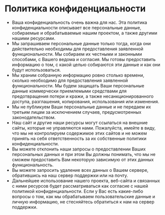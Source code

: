 # Политика конфиденциальности
- Ваша конфиденциальность очень важна для нас. Эта политика конфиденциальности описывает все персональные данные, собираемые и обрабатываемые нашим проектом, а также другими нашими ресурсами.
- Мы запрашиваем персональные данные только тогда, когда они действительно необходимы для предоставления заявленной функциональности. Мы собираем их честными и законными способами, с Вашего ведома и согласия. Мы готовы предоставить информацию о том, с какой целью собираются эти данные и как они будут использоваться.
- Мы храним собранную информацию ровно столько времени, сколько необходимо для предоставления заявленной функциональности. Мы будем защищать Ваши персональные данные коммерчески приемлемыми средствами для предотвращения потери и кражи, а также несанкционированного доступа, разглашения, копирования, использования или изменения.
- Мы не публикуем Ваши персональные данные и не передаем их третьим лицам за исключением случаев, предусмотренных законодательством.
- Наш сайт и другие наши ресурсы могут ссылаться на внешние сайты, которые не управляются нами. Пожалуйста, имейте в виду, что мы не контролируем содержимое этих сайтов и не можем принять на себя ответственность за их собственные политики конфиденциальности.
- Вы можете отклонить наши запросы о предоставлении Ваших персональных данных и при этом Вы должны понимать, что мы не сможем предоставить Вам некоторую зависимую от этих данных функциональность.
- Вы можете запросить удаление всех данных о Вашем сервере, обратившись на наш сервер поддержки или на почту.
- Дальнейшее использование нашего проекта, веб-сайта и связанных с ними ресурсов будет рассматриваться как согласие с нашей политикой конфиденциальности. Если у Вас есть какие-либо вопросы о том, как мы обрабатываем пользовательские данные и личную информацию, не стесняйтесь обратиться к нам на сервер поддержки.